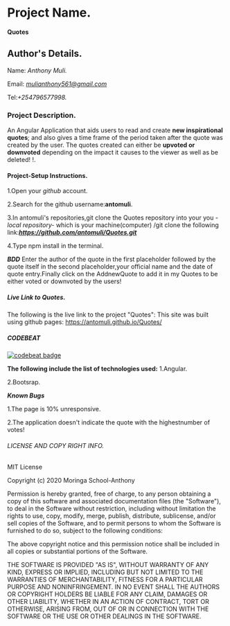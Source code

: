 # Project Name.
**Quotes**

## Author's Details.
Name: *Anthony Muli.*

Email: *mulianthony561@gmail.com*

Tel:*+254796577998.*


### Project Description.
An Angular Application that aids users to read and create **new inspirational quotes**; and also gives a time frame of the period taken after the quote was created by the user. The quotes created can either be **upvoted or downvoted** depending on the impact it causes to the viewer as well as be deleted!  !.

#### Project-Setup Instructions.
1.Open your *github* account.

2.Search for the github username:**antomuli**.

3.In antomuli's repositories,git clone the Quotes repository into your you *-local repository-* which is your machine(computer) /git clone the following link:***https://github.com/antomuli/Quotes.git***

4.Type npm install in the terminal.

***BDD***
Enter the author of the quote in the first placeholder followed by the quote itself in the second placeholder,your official name and the date of quote entry.Finally click on the AddnewQuote to add it in my Quotes to be either voted or downvoted by the users!



##### Live Link to Quotes.
The following is the live link to the project "Quotes":
This site was built using github pages:
 https://antomuli.github.io/Quotes/

##### CODEBEAT

[![codebeat badge](https://codebeat.co/badges/64f95c28-185a-45ab-b7e3-e64f9098cb58)](https://codebeat.co/projects/github-com-antomuli-quotes-master)



**The following include the list of technologies used:**
1.Angular.

2.Bootsrap.


***Known Bugs***

1.The page is 10% unresponsive.

2.The application doesn't indicate the quote with the highestnumber of votes!

###### LICENSE AND COPY RIGHT INFO.
MIT License

Copyright (c) 2020 Moringa School-Anthony

Permission is hereby granted, free of charge, to any person obtaining a copy of this software and associated documentation files (the "Software"), 
to deal in the Software without restriction, including without limitation the rights to use, copy, modify, merge, publish, distribute, sublicense, 
and/or sell copies of the Software, and to permit persons to whom the Software is furnished to do so, subject to the following conditions:

The above copyright notice and this permission notice shall be included in all copies or substantial portions of the Software.

THE SOFTWARE IS PROVIDED "AS IS", WITHOUT WARRANTY OF ANY KIND, EXPRESS OR IMPLIED, INCLUDING BUT NOT LIMITED TO THE WARRANTIES OF MERCHANTABILITY, 
FITNESS FOR A PARTICULAR PURPOSE AND NONINFRINGEMENT. IN NO EVENT SHALL THE AUTHORS OR COPYRIGHT HOLDERS BE LIABLE FOR ANY CLAIM, DAMAGES OR OTHER LIABILITY, 
WHETHER IN AN ACTION OF CONTRACT, TORT OR OTHERWISE, ARISING FROM, OUT OF OR IN CONNECTION WITH THE SOFTWARE OR THE USE OR OTHER DEALINGS IN THE SOFTWARE.


